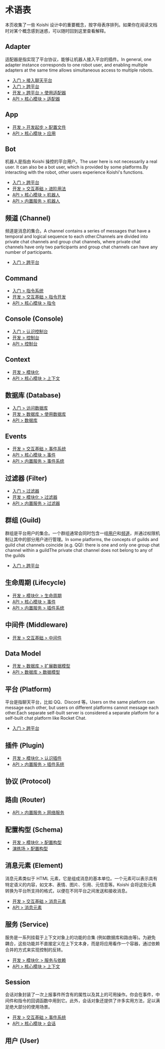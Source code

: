 # 术语表

本页收集了一些 Koishi 设计中的重要概念，按字母表序排列。如果你在阅读文档时对某个概念感到迷惑，可以随时回到这里查看解释。

## Adapter

适配器是指实现了平台协议，能够让机器人接入平台的插件。In general, one adapter instance corresponds to one robot user, and enabling multiple adapters at the same time allows simultaneous access to multiple robots.

- [入门 > 接入聊天平台](../manual/console/adapter.md)
- [入门 > 跨平台](../manual/usage/platform.html#基础概念)
- [开发 > 跨平台 > 使用适配器](../guide/adapter/index.md)
- [API > 核心模块 > 适配器](./core/adapter.md)

## App

- [开发 > 开发起步 > 配置文件](../guide/develop/config.md)
- [API > 核心模块 > 应用](./core/app.md)

## Bot

机器人是指由 Koishi 操控的平台用户。The user here is not necessarily a real user. It can also be a bot user, which is provided by some platforms.By interacting with the robot, other users experience Koishi's functions.

- [入门 > 跨平台](../manual/usage/platform.html#基础概念)
- [开发 > 交互基础 > 进阶用法](../guide/basic/advanced.html#机器人对象)
- [API > 核心模块 > 机器人](./core/bot.md)
- [API > 内置服务 > 机器人](./service/bots.md)

## 频道 (Channel)

频道是消息的集合。A channel contains a series of messages that have a temporal and logical sequence to each other.Channels are divided into private chat channels and group chat channels, where private chat channels have only two participants and group chat channels can have any number of participants.

- [入门 > 跨平台](../manual/usage/platform.html#基础概念)

## Command

- [入门 > 指令系统](../manual/usage/command.md)
- [开发 > 交互基础 > 指令开发](../guide/basic/command.md)
- [API > 核心模块 > 指令](./core/command.md)

## Console (Console)

- [入门 > 认识控制台](../manual/console/index.md)
- [开发 > 控制台](../guide/console/index.md)
- [API > 控制台](./console/server.md)

## Context

- [开发 > 模块化](../guide/plugin/index.md)
- [API > 核心模块 > 上下文](./core/context.md)

## 数据库 (Database)

- [入门 > 访问数据库](../manual/recipe/dataview.md)
- [开发 > 数据库 > 使用数据库](../guide/database/index.md)
- [API > 数据库](./database/built-in.md)

## Events

- [开发 > 交互基础 > 事件系统](../guide/basic/events.md)
- [API > 核心模块 > 事件](./core/events.md)
- [API > 内置服务 > 事件系统](./service/events.md)

## 过滤器 (Filter)

- [入门 > 过滤器](../manual/usage/filter.md)
- [开发 > 模块化 > 过滤器](../guide/plugin/filter.md)
- [API > 内置服务 > 过滤器](./service/filter.md)

## 群组 (Guild)

群组是平台用户的集合。一个群组通常会同时包含一组[用户](#用户)和[频道](#频道)，并通过权限机制让其中的部分用户进行管理。In some platforms, the concepts of guilds and guild chat channels coincide (e.g. QQ): there is one and only one group chat channel within a guildThe private chat channel does not belong to any of the guilds

- [入门 > 跨平台](../manual/usage/platform.html#基础概念)

## 生命周期 (Lifecycle)

- [开发 > 模块化 > 生命周期](../guide/plugin/lifecycle.md)
- [API > 核心模块 > 事件](./core/events.html#生命周期事件)
- [API > 内置服务 > 插件系统](./service/registry.md)

## 中间件 (Middleware)

- [开发 > 交互基础 > 中间件](../guide/basic/middleware.md)

## Data Model

- [开发 > 数据库 > 扩展数据模型](../guide/database/model.md#扩展数据模型)
- [API > 数据库 > 数据模型](./database/model.md)

## 平台 (Platform)

平台是指聊天平台，比如 QQ、Discord 等。Users on the same platform can message each other, but users on different platforms cannot message each other.Each separate self-built server is considered a separate platform for a self-built chat platform like Rocket Chat.

- [入门 > 跨平台](../manual/usage/platform.html#基础概念)

## 插件 (Plugin)

- [开发 > 模块化 > 认识插件](../guide/plugin/index.md)
- [API > 内置服务 > 插件系统](./service/registry.md)

## 协议 (Protocol)

## 路由 (Router)

- [API > 内置服务 > 网络服务](./service/router.md)

## 配置构型 (Schema)

- [开发 > 模块化 > 配置构型](../guide/plugin/schema.md)
- [演练场 > 配置构型](../schema/index.md)

## 消息元素 (Element)

消息元素类似于 HTML 元素，它是组成消息的基本单位。一个元素可以表示具有特定语义的内容，如文本、表情、图片、引用、元信息等。Koishi 会将这些元素转换为平台所支持的格式，以便在不同平台之间发送和接收消息。

- [开发 > 交互基础 > 消息元素](../guide/basic/element.md)
- [API > 消息元素](./message/syntax.md)

## 服务 (Service)

服务是一系列挂载于上下文对象上的功能的合集 (例如数据库和路由等)。为避免耦合，这些功能并不直接定义在上下文本身，而是将应用看作一个容器，通过依赖合并的方式来实现控制的反转。

- [开发 > 模块化 > 服务与依赖](../guide/plugin/service.md)
- [API > 核心模块 > 上下文](./core/context.md#混入属性和方法)

## Session

会话对象封装了一次上报事件所含有的属性以及其上的可用操作。你会在事件，中间件和指令的回调函数中用到它。此外，会话对象还提供了许多实用方法，足以满足绝大部分的使用场景。

- [开发 > 交互基础 > 事件系统](../guide/basic/events.md)
- [API > 核心模块 > 会话](./core/session.md)

## 用户 (User)
